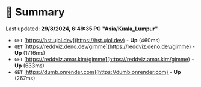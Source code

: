 # 📖 Summary
Last updated: **29/8/2024, 6:49:35 PG "Asia/Kuala_Lumpur"**

- `GET` [https://hst.ujol.dev](https://hst.ujol.dev) - **Up** (460ms)
- `GET` [https://reddviz.deno.dev/gimme](https://reddviz.deno.dev/gimme) - **Up** (1716ms)
- `GET` [https://reddviz.amar.kim/gimme](https://reddviz.amar.kim/gimme) - **Up** (633ms)
- `GET` [https://dumb.onrender.com](https://dumb.onrender.com) - **Up** (267ms)
